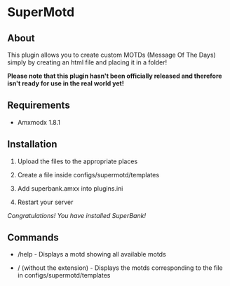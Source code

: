 # SuperMotd #

## About

This plugin allows you to create custom MOTDs (Message Of The Days) simply by creating an html file and placing it in a folder!

**Please note that this plugin hasn't been officially released and therefore 
isn't ready for use in the real world yet!**

## Requirements

* Amxmodx 1.8.1

## Installation

1. Upload the files to the appropriate places

2. Create a file inside configs/supermotd/templates

3. Add superbank.amxx into plugins.ini

4. Restart your server

*Congratulations! You have installed SuperBank!*

## Commands

* /help - Displays a motd showing all available motds

* /<yourfilename> (without the extension) - Displays the motds corresponding to the file in configs/supermotd/templates
